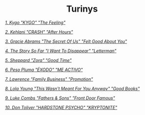 
<center>

# Turinys
</center>

[*1. Kygo "KYGO" "The Feeling"*](psl/psl1.md)

[*2. Kehlani "CRASH" "After Hours"*](psl/psl2.md)

[*3. Gracie Abrams "The Secret Of Us" "Felt Good About You"*](psl/psl3.md)

[*4. The Story So Far "I Want To Disappear" "Letterman"*](psl/psl4.md)

[*5. Sheppard "Zora" "Good Time"*](psl/psl5.md)

[*6. Peso Pluma "ÉXODO" "ME ACTIVO"*](psl/psl6.md)

[*7. Lawrence "Family Business" "Promotion"*](psl/psl7.md)

[*8. Lola Young "This Wasn't Meant For You Anyway" "Good Books"*](psl/psl8.md)

[*9. Luke Combs "Fathers & Sons" "Front Door Famous"*](psl/psl9.md)

[*10. Don Toliver "HARDSTONE PSYCHO" "KRYPTONITE"*](psl/psl10.md)